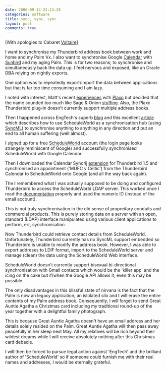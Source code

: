 ```yaml
---
date: 2006-09-14 23:13:28
categories: software
title: sync, sync, sync
layout: post
comments: true
---
```

[With apologies to Cabaret
[Voltaire](http://www.amazon.co.uk/Nag-Cabaret-Voltaire/dp/B00006IK6Y)]

I want to synchronise my Thunderbird address book between work and home
and my Palm Vx. I also want to synchronise Google
[Calendar](http://calendar.google.com/) with
[Sunbird](http://www.mozilla.org/projects/calendar/sunbird/) and my
aging Palm. This is for two reasons; to synchronise and simultaneously
back the data up. I feel nervous and exposed, like an Oracle DBA relying
on nightly exports.

One option was to repeatedly export/import the data between applications
but that is far too time consuming and I am lazy.

I noted with interest, Matt's recent
[experiences](http://photomatt.net/2006/09/11/plaxo-revisited/) with
[Plaxo](http://www.plaxo.com/) but decided that the name sounded too
much like Sage & Onion
[stuffing](http://www.rhmfoodservice.co.uk/brands/paxo/stuffing). Also,
the Plaxo Thunderbird plug-in doesn't currently support multiple address
books.

Then I happened across EngTech's superb
[blog](http://engtech.wordpress.com/) and this excellent
[article](http://engtech.wordpress.com/2006/08/11/the-holy-grail-of-synchronization-how-to-synchronize-microsoft-outlook-multiple-locations-google-calendar-gmail-ipod-and-mobile-phone-with-funambol-scheduleworld/)
which describes how to use ScheduleWorld as a synchronisation hub (using
[SyncML](http://en.wikipedia.org/wiki/SyncML)) to synchronise anything
to anything in any direction and put an end to all human suffering (well
almost).

I signed up for a free [ScheduleWorld](http://www.scheduleworld.com/)
account (the login page looks strangely reminiscent of Google) and
successfully synchronised ScheduleWorld with Google Calendar.

Then I downloaded the Calendar Sync4j
[extension](http://sourceforge.net/project/showfiles.php?group_id=149326)
for Thunderbird 1.5 and synchronised an appointment ('MUFC v Celtic')
from the Thunderbird Calendar to ScheduleWorld onto Google (and all the
way back again).

The I remembered what I was actually supposed to be doing and configured
Thunderbird to access the ScheduleWorld LDAP server. This worked once I
read the
[documentation](http://www.scheduleworld.com/tg/globalAddressbookConfig.jsp)
properly and used the numeric ID (instead of the email account).

This is not truly synchronisation in the old sense of propreitary
conduits and commercial products. This is purely storing data on a
server with an open, standard (LDAP) interface manipulated using various
client applications to perform, err, synchronisation.

Now Thunderbird could retrieve contact details from ScheduleWorld.
Unfortunately, Thunderbird currently has no SyncML support embedded so
Thunderbird is unable to modify the address book. However, I was able to
export addreses to LDIF format, import to the ScheduleWorld server and
manage (clean) the data using the ScheduleWorld Web interface.

ScheduleWorld doesn't currently support ~~bisexual~~ bi-directional
synchronisation with Gmail contacts which would be the 'killer app' and
the icing on the cake but if/when the Google API allows it, even this
may be possible.

The only disadvantages in this blissful state of nirvana is the fact
that the Palm is now an legacy application, an islolated silo and I will
erase the entire contents of my Palm address book. Consequently, I will
forget to send Great Auntie Agatha a Christmas card including my
traditional round-up of the year together with a delightful family
photograph.

This is because Great Auntie Agatha doesn't have an email address and
her details solely resided on the Palm. Great Auntie Agatha will then
pass away peacefully in her sleep next May. All my relatives will be
rich beyond their wildest dreams while I will receive absolutely nothing
after this Christmas card debacle.

I will then be forced to pursue legal action against 'EngTech' and the
brilliant author of 'ScheduleWorld' so if someone could furnish me with
their real names and addresses, I would be eternally grateful.
